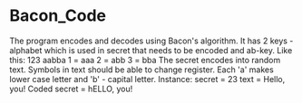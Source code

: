 # Bacon_Code
The program encodes and decodes using Bacon's algorithm. 
It has 2 keys - alphabet which is used in secret that needs to be encoded and ab-key. Like this:
123
aabba
1 = aaa
2 = abb
3 = bba
The secret encodes into random text. Symbols in text should be able to change register. Each 'a' makes lower case letter and 'b' - capital letter. Instance:
secret = 23
text = Hello, you!
Coded secret = hELLO, you!

